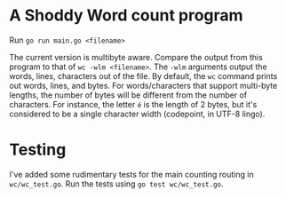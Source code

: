 A Shoddy Word count program
============================

Run `go run main.go <filename>`


The current version is multibyte aware. Compare the output from this
program to that of `wc -wlm <filename>`. The `-wlm` arguments output the
words, lines, characters out of the file. By default, the `wc` command
prints out words, lines, and bytes. For words/characters that support
multi-byte lengths, the number of bytes will be different from the
number of characters. For instance, the letter `é` is the length of 2
bytes, but it's considered to be a single character width (codepoint, in
UTF-8 lingo).


Testing
=======

I've added some rudimentary tests for the main counting routing in
`wc/wc_test.go`. Run the tests using `go test wc/wc_test.go`.
